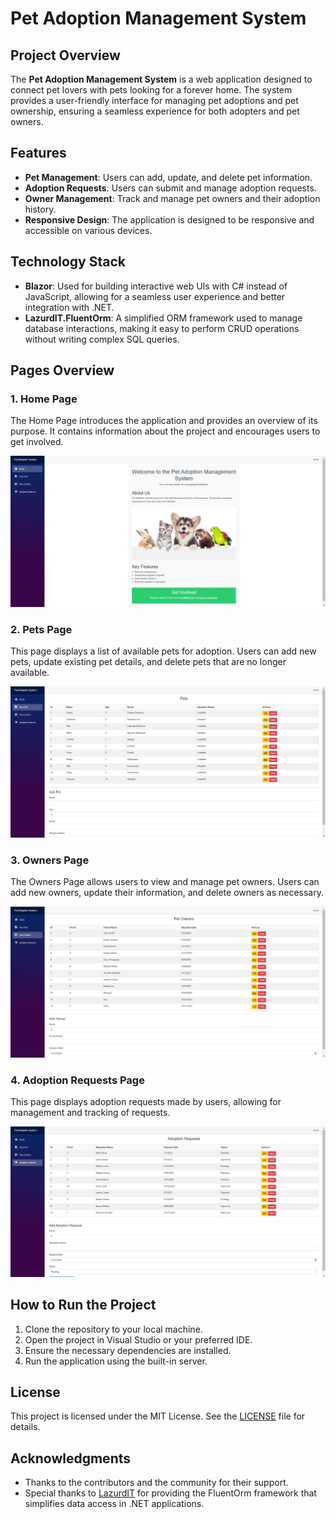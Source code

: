 # Pet Adoption Management System

## Project Overview

The **Pet Adoption Management System** is a web application designed to connect pet lovers with pets looking for a forever home. The system provides a user-friendly interface for managing pet adoptions and pet ownership, ensuring a seamless experience for both adopters and pet owners.

## Features

- **Pet Management**: Users can add, update, and delete pet information.
- **Adoption Requests**: Users can submit and manage adoption requests.
- **Owner Management**: Track and manage pet owners and their adoption history.
- **Responsive Design**: The application is designed to be responsive and accessible on various devices.

## Technology Stack

- **Blazor**: Used for building interactive web UIs with C# instead of JavaScript, allowing for a seamless user experience and better integration with .NET.
- **LazurdIT.FluentOrm**: A simplified ORM framework used to manage database interactions, making it easy to perform CRUD operations without writing complex SQL queries.

## Pages Overview

### 1. Home Page

The Home Page introduces the application and provides an overview of its purpose. It contains information about the project and encourages users to get involved.

![Home Page](https://github.com/Moayadhamdan/Pet-Adoption-Management-System/blob/main/PetAdoption/Client/wwwroot/images/HomePage.png)

### 2. Pets Page

This page displays a list of available pets for adoption. Users can add new pets, update existing pet details, and delete pets that are no longer available.

![Pets Page](https://github.com/Moayadhamdan/Pet-Adoption-Management-System/blob/main/PetAdoption/Client/wwwroot/images/PetsPage.png)

### 3. Owners Page

The Owners Page allows users to view and manage pet owners. Users can add new owners, update their information, and delete owners as necessary.

![Owners Page](https://github.com/Moayadhamdan/Pet-Adoption-Management-System/blob/main/PetAdoption/Client/wwwroot/images/OwnersPage.png)

### 4. Adoption Requests Page

This page displays adoption requests made by users, allowing for management and tracking of requests.

![Adoption Requests Page](https://github.com/Moayadhamdan/Pet-Adoption-Management-System/blob/main/PetAdoption/Client/wwwroot/images/AdoptionRequestsPage.png)

## How to Run the Project

1. Clone the repository to your local machine.
2. Open the project in Visual Studio or your preferred IDE.
3. Ensure the necessary dependencies are installed.
4. Run the application using the built-in server.

## License

This project is licensed under the MIT License. See the [LICENSE](LICENSE) file for details.

## Acknowledgments

- Thanks to the contributors and the community for their support.
- Special thanks to [LazurdIT](https://github.com/lazurdit) for providing the FluentOrm framework that simplifies data access in .NET applications.

